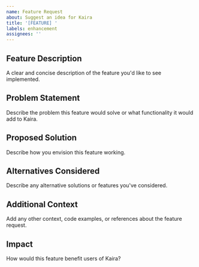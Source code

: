 ```yaml
---
name: Feature Request
about: Suggest an idea for Kaira
title: '[FEATURE] '
labels: enhancement
assignees: ''
---
```


## Feature Description
A clear and concise description of the feature you'd like to see implemented.

## Problem Statement
Describe the problem this feature would solve or what functionality it would add to Kaira.

## Proposed Solution
Describe how you envision this feature working.

## Alternatives Considered
Describe any alternative solutions or features you've considered.

## Additional Context
Add any other context, code examples, or references about the feature request.

## Impact
How would this feature benefit users of Kaira?